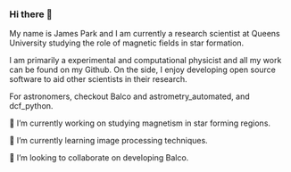 ### Hi there 👋
My name is James Park and I am currently a research scientist at Queens University studying the role of magnetic fields in star formation.

I am primarily a experimental and computational physicist and all my work can be found on my Github. On the side, I enjoy developing open source software to aid other scientists in their research.

For astronomers, checkout Balco and astrometry_automated, and dcf_python.

🔭 I’m currently working on studying magnetism in star forming regions.

🌱 I’m currently learning image processing techniques.

👯 I’m looking to collaborate on developing Balco.
